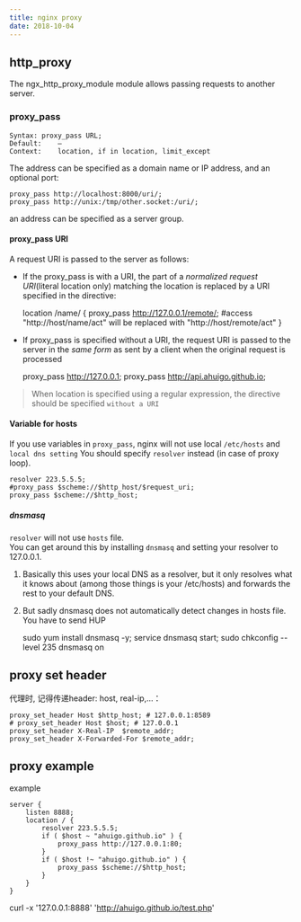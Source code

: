 ```yaml
---
title: nginx proxy
date: 2018-10-04
---
```

## http_proxy
The ngx_http_proxy_module module allows passing requests to another server.

### proxy_pass

	Syntax:	proxy_pass URL;
	Default:	—
	Context:	location, if in location, limit_except

The address can be specified as a domain name or IP address, and an optional port:

	proxy_pass http://localhost:8000/uri/;
	proxy_pass http://unix:/tmp/other.socket:/uri/;

an address can be specified as a server group.

#### proxy_pass URI
A request URI is passed to the server as follows:

- If the proxy_pass is with a URI, the part of a *normalized request URI*(literal location only) matching the location is replaced by a URI specified in the directive:

	location /name/ {
		proxy_pass http://127.0.0.1/remote/;    #access "http://host/name/act" will be replaced with "http://host/remote/act"
	}

- If proxy_pass is specified without a URI,
the request URI is passed to the server in the *same form* as sent by a client when the original request is processed

    proxy_pass http://127.0.0.1;
    proxy_pass http://api.ahuigo.github.io;

> When location is specified using a regular expression,  the directive should be specified `without a URI`

#### Variable for hosts
If you use variables in `proxy_pass`, nginx will not use local `/etc/hosts` and `local dns setting`
You should specify `resolver` instead (in case of proxy loop).

	resolver 223.5.5.5;
	#proxy_pass $scheme://$http_host/$request_uri;
	proxy_pass $scheme://$http_host;

##### dnsmasq
`resolver` will not use `hosts` file.  
You can get around this by installing `dnsmasq` and setting your resolver to 127.0.0.1.
1. Basically this uses your local DNS as a resolver, but it only resolves what it knows about (among those things is your /etc/hosts) and forwards the rest to your default DNS.

2. But sadly dnsmasq does not automatically detect changes in hosts file. You have to send HUP

	sudo yum install dnsmasq -y;
	service dnsmasq start;
	sudo chkconfig --level 235 dnsmasq on

## proxy set header
代理时, 记得传递header: host, real-ip,...：

	proxy_set_header Host $http_host; # 127.0.0.1:8589
	# proxy_set_header Host $host; # 127.0.0.1
	proxy_set_header X-Real-IP  $remote_addr;
	proxy_set_header X-Forwarded-For $remote_addr;

## proxy example
example

	server {
		listen 8888;
		location / {
			resolver 223.5.5.5;
			if ( $host ~ "ahuigo.github.io" ) {
				proxy_pass http://127.0.0.1:80;
			}
			if ( $host !~ "ahuigo.github.io" ) {
				proxy_pass $scheme://$http_host;
			}
		}
	}

curl -x '127.0.0.1:8888' 'http://ahuigo.github.io/test.php'